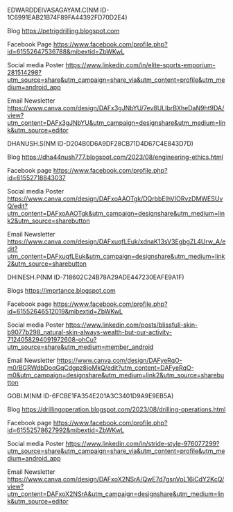 EDWARDDEIVASAGAYAM.C(NM ID-1C6991EAB21B74F89FA44392FD70D2E4)

Blog 
https://petrigdrilling.blogspot.com

Facebook Page 
https://www.facebook.com/profile.php?id=61552647536788&mibextid=ZbWKwL

Social media Poster 
https://www.linkedin.com/in/elite-sports-emporium-281514298?utm_source=share&utm_campaign=share_via&utm_content=profile&utm_medium=android_app

Email Newsletter https://www.canva.com/design/DAFx3gJNbYU/7ev8ULIbrBXheDaN9ht9DA/view?utm_content=DAFx3gJNbYU&utm_campaign=designshare&utm_medium=link&utm_source=editor


DHANUSH.S(NM ID-D204B0D6A9DF28CB71D4D67C4E843D7D)

Blog
https://dha44nush777.blogspot.com/2023/08/engineering-ethics.html

Facebook page
https://www.facebook.com/profile.php?id=61552718843037

Social media Poster
https://www.canva.com/design/DAFxoAAOTgk/DQrbbEIhVIORvzDMWESUvQ/edit?utm_content=DAFxoAAOTgk&utm_campaign=designshare&utm_medium=link2&utm_source=sharebutton

Email Newsletter
https://www.canva.com/design/DAFxuqfLEuk/xdnaK13sV3EgbgZL4Urw_A/edit?utm_content=DAFxuqfLEuk&utm_campaign=designshare&utm_medium=link2&utm_source=sharebutton

DHINESH.P(NM ID-718602C24B78A29ADE447230EAFE9A1F)

Blogs
 https://imprtance.blogspot.com

Facebook page
 https://www.facebook.com/profile.php?id=61552646512019&mibextid=ZbWKwL

Social media Poster
https://www.linkedin.com/posts/blissfull-skin-b9077b298_natural-skin-always-wealth-but-our-activity-7124058294091972608-ohCu?utm_source=share&utm_medium=member_android

Email Newsletter
 https://www.canva.com/design/DAFyeRqO-m0/BGRWdbDoqGqCdgpz8joMkQ/edit?utm_content=DAFyeRqO-m0&utm_campaign=designshare&utm_medium=link2&utm_source=sharebutton

GOBI.M(NM ID-6FCBE1FA354E201A3C3401D9A9E9EB5A)

Blog
https://drillingoperation.blogspot.com/2023/08/drilling-operations.html

Facebook page 
https://www.facebook.com/profile.php?id=61552578627992&mibextid=ZbWKwL

Social media Poster
https://www.linkedin.com/in/stride-style-976077299?utm_source=share&utm_campaign=share_via&utm_content=profile&utm_medium=android_app

Email Newsletter
https://www.canva.com/design/DAFxoX2NSrA/QwE7d7gsnVoL16iCdY2KcQ/view?utm_content=DAFxoX2NSrA&utm_campaign=designshare&utm_medium=link&utm_source=editor
